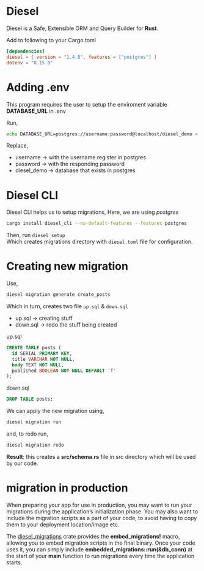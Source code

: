 # Diesel

Diesel is a Safe, Extensible ORM and Query Builder for **Rust**.

Add to following to your Cargo.toml
```toml
[dependencies]
diesel = { version = "1.4.8", features = ["postgres"] }
dotenv = "0.15.0"
```

# Adding .env

This program requires the user to setup the enviroment variable **DATABASE_URL** in .env

Run,
```sh
echo DATABASE_URL=postgres://username:password@localhost/diesel_demo > .env
```

Replace,
* username -> with the username register in postgres
* password -> with the responding password
* diesel_demo -> database that exists in postgres

# Diesel CLI
Diesel CLI helps us to setup migrations, Here, we are using *postgres*
```sh
cargo install diesel_cli --no-default-features --features postgres
```

Then, run `diesel setup`  
Which creates migrations directory with `diesel.toml` file for configuration.

# Creating new migration

Use,
```sh
diesel migration generate create_posts
```

Which in turn, creates two file `up.sql` & `down.sql`
* up.sql -> creating stuff
* down.sql -> redo the stuff being created

up.sql
```sql
CREATE TABLE posts (
  id SERIAL PRIMARY KEY,
  title VARCHAR NOT NULL,
  body TEXT NOT NULL,
  published BOOLEAN NOT NULL DEFAULT 'f'
);
```

down.sql
```sql
DROP TABLE posts;
```

We can apply the new migration using,
```sh
diesel migration run
```

and, to redo run,
```sh
diesel migration redo
```

**Result**: this creates a **src/schema.rs** file in src directory which will be used by our code.

# migration in production

When preparing your app for use in production, you may want to run your migrations during the application’s initialization phase. You may also want to include the migration scripts as a part of your code, to avoid having to copy them to your deployment location/image etc.  

The [diesel_migrations](https://docs.rs/crate/diesel_migrations/latest) crate provides the **embed_migrations!** macro, allowing you to embed migration scripts in the final binary. Once your code uses it, you can simply include **embedded_migrations::run(&db_conn)** at the start of your **main** function to run migrations every time the application starts.